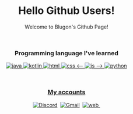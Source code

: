 <p align="center">
<!--   <img width="120px" src="/mooooooon_round.png" align="center" alt="namnyang" /> -->
  <h1 align="center">Hello Github Users!</h2>
  <p align="center">Welcome to Blugon's Github Page!</p>
</p>

<br>

<h3 class="language" align="center">Programming language I've learned</h3>

<p align="center">
  <a href="https://ko.wikipedia.org/wiki/자바_(프로그래밍_언어)"><img src="https://img.shields.io/badge/-Java-FF5555?logo=java&logoColor=white" alt="java"/>
  <a href="https://ko.wikipedia.org/wiki/코틀린_(프로그래밍_언어)"><img src="https://img.shields.io/badge/-Kotlin-orange?logo=Kotlin&logoColor=white" alt="kotlin"/>
  <a href="https://ko.wikipedia.org/wiki/HTML"><img src="https://img.shields.io/badge/-Html-E34F26?logo=HTML5&logoColor=white" alt="html"/>
  <a href="https://ko.wikipedia.org/wiki/CSS"><img src="https://img.shields.io/badge/-Css-blue?logo=CSS3&logoColor=white" alt="css"/>
<--  <a href="https://ko.wikipedia.org/wiki/자바스크립트"><img src="https://img.shields.io/badge/-JavaScript-yellow?logo=JavaScript&logoColor=white" alt="js"/> -->
  <a href="https://ko.wikipedia.org/wiki/파이썬"><img src="https://img.shields.io/badge/-Python-2F4BA8?logo=Python&logoColor=white" alt="python"/>
</p>

<br>

<h3 align="center">My accounts</h3>

<p align="center">
  <a href="https://discord.com/users/602076166999769099"><img src="https://img.shields.io/badge/-Discord-5662F6?logo=discord&logoColor=white" alt="Discord"/></a>&nbsp;
  <a href="mailto:blugon0921@gmail.com"><img src="https://img.shields.io/badge/-Gmail-E74235?logo=gmail&logoColor=white" alt="Gmail"/></a>&nbsp;
  <a href="https://b-lugon.github.io"><img src="https://img.shields.io/badge/-WebSite-blue?logo=google-chrome&logoColor=white" alt="web"/>&nbsp;
</p>

